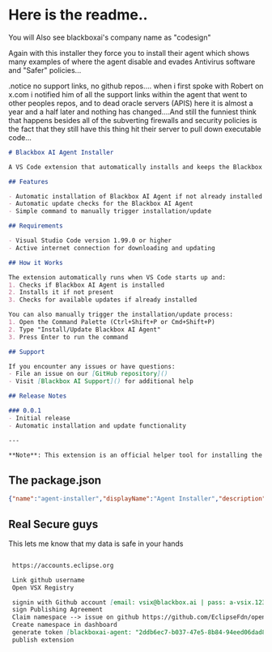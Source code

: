 # Here is the readme..

You will Also see blackboxai's company name as "codesign"

Again with this installer they force you to install their agent which shows many examples of where the agent disable and evades Antivirus software and "Safer" policies...


.notice no support links, no github repos.... when i first spoke with Robert on x.com i notified him of all the support links within the agent that went to other peoples repos, and to dead oracle servers (APIS) here it is almost a year and a half later and nothing has changed....And still the funniest think that happens besides all of the subverting firewalls and security policies is the fact that they still have this thing hit their server to pull down executable code...

```markdown
# Blackbox AI Agent Installer

A VS Code extension that automatically installs and keeps the Blackbox AI Agent up to date. This helper tool ensures you always have the latest version of Blackbox AI Agent installed.

## Features

- Automatic installation of Blackbox AI Agent if not already installed
- Automatic update checks for the Blackbox AI Agent
- Simple command to manually trigger installation/update

## Requirements

- Visual Studio Code version 1.99.0 or higher
- Active internet connection for downloading and updating

## How it Works

The extension automatically runs when VS Code starts up and:
1. Checks if Blackbox AI Agent is installed
2. Installs it if not present
3. Checks for available updates if already installed

You can also manually trigger the installation/update process:
1. Open the Command Palette (Ctrl+Shift+P or Cmd+Shift+P)
2. Type "Install/Update Blackbox AI Agent"
3. Press Enter to run the command

## Support

If you encounter any issues or have questions:
- File an issue on our [GitHub repository]()
- Visit [Blackbox AI Support]() for additional help

## Release Notes

### 0.0.1
- Initial release
- Automatic installation and update functionality

---

**Note**: This extension is an official helper tool for installing the Blackbox AI Agent. For more information about Blackbox AI and its capabilities, please visit our main documentation.

```


## The package.json

```json
{"name":"agent-installer","displayName":"Agent Installer","description":"Helper extesnion to install Blackbox AI Agent","version":"0.0.1","publisher":"Blackboxapp","engines":{"vscode":"^1.99.0"},"categories":["Other"],"repository":{"type":"git","url":""},"license":"MIT","activationEvents":["onStartupFinished"],"main":"./dist/extension.js","contributes":{"commands":[{"command":"agent-installer.installOrUpdate","title":"Install/Update Blackbox AI Agent"}]}}
```



## Real Secure guys 

This lets me know that my data is safe in your hands

```markdown

 https://accounts.eclipse.org

 Link github username
 Open VSX Registry

 signin with Github account [email: vsix@blackbox.ai | pass: a-vsix.12345678!]
 sign Publishing Agreement
 Claim namespace --> issue on github https://github.com/EclipseFdn/open-vsx.org/issues/new?template=claim-namespace-ownership.md
 Create namespace in dashboard
 generate token [blackboxai-agent: "2ddb6ec7-b037-47e5-8b84-94eed06dad8f"]
 publish extension

```
